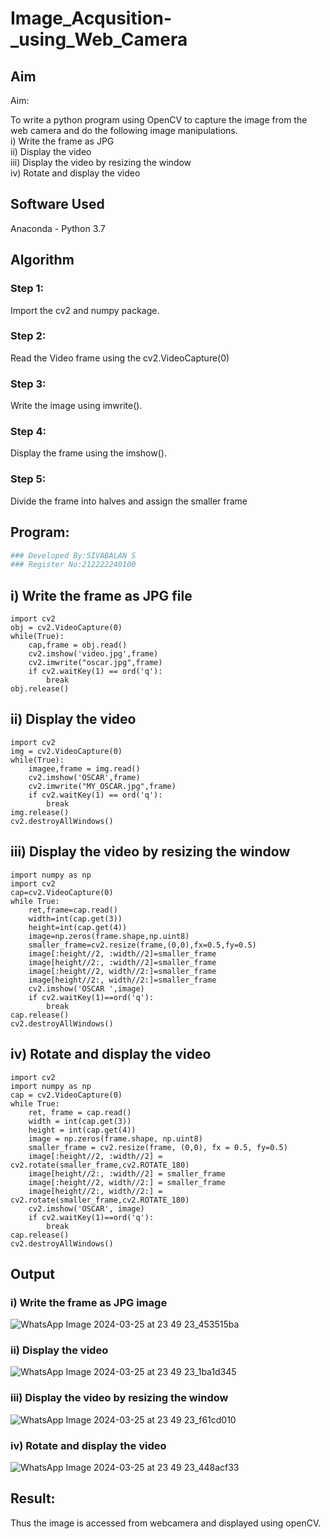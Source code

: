 # Image_Acqusition-_using_Web_Camera
## Aim
 
Aim:
 
To write a python program using OpenCV to capture the image from the web camera and do the following image manipulations.   
i) Write the frame as JPG     
ii) Display the video     
iii) Display the video by resizing the window   
iv) Rotate and display the video   

## Software Used
Anaconda - Python 3.7
## Algorithm
### Step 1:
Import the cv2 and numpy package.
### Step 2:
Read the Video frame using the cv2.VideoCapture(0)
### Step 3:
Write the image using imwrite().
### Step 4:
Display the frame using the imshow().
### Step 5:
Divide the frame into halves and assign the smaller frame
## Program:
``` Python
### Developed By:SIVABALAN S
### Register No:212222240100
```
## i) Write the frame as JPG file
```
import cv2
obj = cv2.VideoCapture(0)
while(True):
    cap,frame = obj.read()
    cv2.imshow('video.jpg',frame)
    cv2.imwrite("oscar.jpg",frame)
    if cv2.waitKey(1) == ord('q'):
        break
obj.release()
```
## ii) Display the video
```
import cv2
img = cv2.VideoCapture(0)
while(True):
    imagee,frame = img.read()
    cv2.imshow('OSCAR',frame)
    cv2.imwrite("MY_OSCAR.jpg",frame)
    if cv2.waitKey(1) == ord('q'):
        break
img.release()
cv2.destroyAllWindows()
```
## iii) Display the video by resizing the window
```
import numpy as np
import cv2
cap=cv2.VideoCapture(0)
while True:
    ret,frame=cap.read()
    width=int(cap.get(3))
    height=int(cap.get(4))
    image=np.zeros(frame.shape,np.uint8)
    smaller_frame=cv2.resize(frame,(0,0),fx=0.5,fy=0.5)
    image[:height//2, :width//2]=smaller_frame
    image[height//2:, :width//2]=smaller_frame
    image[:height//2, width//2:]=smaller_frame
    image[height//2:, width//2:]=smaller_frame
    cv2.imshow('OSCAR ',image)
    if cv2.waitKey(1)==ord('q'):
        break
cap.release()
cv2.destroyAllWindows()
```
## iv) Rotate and display the video
```
import cv2
import numpy as np
cap = cv2.VideoCapture(0)
while True:
    ret, frame = cap.read() 
    width = int(cap.get(3))
    height = int(cap.get(4))
    image = np.zeros(frame.shape, np.uint8) 
    smaller_frame = cv2.resize(frame, (0,0), fx = 0.5, fy=0.5)
    image[:height//2, :width//2] = cv2.rotate(smaller_frame,cv2.ROTATE_180)
    image[height//2:, :width//2] = smaller_frame 
    image[:height//2, width//2:] = smaller_frame
    image[height//2:, width//2:] = cv2.rotate(smaller_frame,cv2.ROTATE_180)
    cv2.imshow('OSCAR', image)
    if cv2.waitKey(1)==ord('q'):
        break
cap.release()
cv2.destroyAllWindows()
```
## Output

### i) Write the frame as JPG image
![WhatsApp Image 2024-03-25 at 23 49 23_453515ba](https://github.com/sivabalan28/Image_Acqusition-_using_Web_Camera/assets/113497347/d2b3859f-5523-4f44-bf46-98375dc76ecf)


### ii) Display the video

![WhatsApp Image 2024-03-25 at 23 49 23_1ba1d345](https://github.com/sivabalan28/Image_Acqusition-_using_Web_Camera/assets/113497347/f2e048c7-8118-4efe-9604-cad743d2acc5)

### iii) Display the video by resizing the window

![WhatsApp Image 2024-03-25 at 23 49 23_f61cd010](https://github.com/sivabalan28/Image_Acqusition-_using_Web_Camera/assets/113497347/fa59ecf6-d4a0-49b3-b8e5-4bd7ad577cc6)


### iv) Rotate and display the video

![WhatsApp Image 2024-03-25 at 23 49 23_448acf33](https://github.com/sivabalan28/Image_Acqusition-_using_Web_Camera/assets/113497347/d6abcc75-478f-43e1-9519-6ef9bd4afed3)




## Result:
Thus the image is accessed from webcamera and displayed using openCV.
